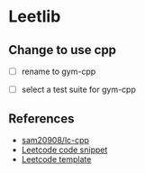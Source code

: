# Leetlib

## Change to use cpp

- [ ] rename to gym-cpp
- [ ] select a test suite for gym-cpp


## References 

* [sam20908/lc-cpp](https://github.com/sam20908/lc-cpp)
* [Leetcode code snippet](https://hackmd.io/3I17t2spT6GDLFRftfEOZA?view)
* [Leetcode template](https://ithelp.ithome.com.tw/articles/10303527?sc=pt)


